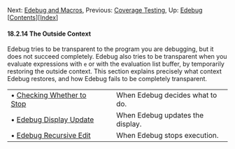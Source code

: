 

Next: [Edebug and Macros](Edebug-and-Macros.html), Previous: [Coverage Testing](Coverage-Testing.html), Up: [Edebug](Edebug.html)   \[[Contents](index.html#SEC_Contents "Table of contents")]\[[Index](Index.html "Index")]

#### 18.2.14 The Outside Context

Edebug tries to be transparent to the program you are debugging, but it does not succeed completely. Edebug also tries to be transparent when you evaluate expressions with `e` or with the evaluation list buffer, by temporarily restoring the outside context. This section explains precisely what context Edebug restores, and how Edebug fails to be completely transparent.

|                                                             |    |                                  |
| :---------------------------------------------------------- | -- | :------------------------------- |
| • [Checking Whether to Stop](Checking-Whether-to-Stop.html) |    | When Edebug decides what to do.  |
| • [Edebug Display Update](Edebug-Display-Update.html)       |    | When Edebug updates the display. |
| • [Edebug Recursive Edit](Edebug-Recursive-Edit.html)       |    | When Edebug stops execution.     |
